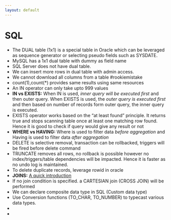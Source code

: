 ```yaml
---
layout: default
---
```

# SQL

 - The DUAL table (1x1) is a special table in Oracle which can be leveraged as sequence generator or selecting pseudo fields such as SYSDATE. 
 - MySQL has a 1x1 dual table with dummy as field name
 - SQL Server does not have dual table.
 - We can insert more rows in dual table with admin access.
 - We cannot download all columns from a table #rookiemistake
 - count(1),count(*) provides same results using same resources
 - An IN operator can only take upto 999 values
 - **IN vs EXISTS:** When IN is used, *inner query will be executed first* and then outer query. When EXISTS is used, the *outer query is executed first* and then based on number of records form outer query, the inner query is executed. 
 - EXISTS operator works based on the “at least found” principle. It returns true and stops scanning table once at least one matching row found. Hence it is good to check if query would give any result or not
 - **WHERE vs HAVING:** Where is used to filter data *before aggregation* and Having is used to filter data *after aggregation*
 - DELETE is selective removal, transaction can be rollbacked, triggers will be fired before delete command
 - TRUNCATE removes all rows, no rollback is possible however no index/triggers/table dependencies will be impacted. Hence it is faster as no undo log is maintained.
 - To delete duplicate records, leverage rowid in oracle
 - **JOINS:** [A quick introduction](https://blog.codinghorror.com/a-visual-explanation-of-sql-joins/) 
 - If no join condition is specified. a CARTESIAN join (CROSS JOIN) will be performed
 - We can declare composite data type in SQL (Custom data type)
 - Use Conversion functions (TO_CHAR, TO_NUMBER) to typecast various data types.
 - 
 - 
